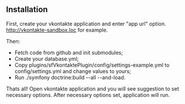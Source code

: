 ## Installation ##

First, create your vkontakte application and enter "app url" option. http://vkontakte-sandbox.loc for example.

Then:

*  Fetch code from github and init submodules;
*  Create your database.yml;
*  Copy plugins/sfVkontaktePlugin/config/settings-example.yml to config/settings.yml and change values to yours;
*  Run ./symfony doctrine:build --all --and-load.

Thats all! Open vkontakte application and you will see suggestion to set necessary options. After necessary options set, application will run.
